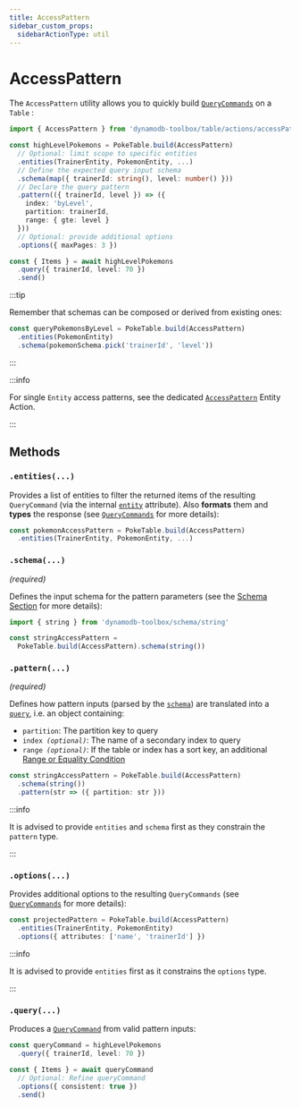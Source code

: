 ```yaml
---
title: AccessPattern
sidebar_custom_props:
  sidebarActionType: util
---
```


# AccessPattern

The `AccessPattern` utility allows you to quickly build [`QueryCommands`](../2-query/index.md) on a `Table` :

```ts
import { AccessPattern } from 'dynamodb-toolbox/table/actions/accessPattern'

const highLevelPokemons = PokeTable.build(AccessPattern)
  // Optional: limit scope to specific entities
  .entities(TrainerEntity, PokemonEntity, ...)
  // Define the expected query input schema
  .schema(map({ trainerId: string(), level: number() }))
  // Declare the query pattern
  .pattern(({ trainerId, level }) => ({
    index: 'byLevel',
    partition: trainerId,
    range: { gte: level }
  }))
  // Optional: provide additional options
  .options({ maxPages: 3 })

const { Items } = await highLevelPokemons
  .query({ trainerId, level: 70 })
  .send()
```

:::tip

Remember that schemas can be composed or derived from existing ones:

```ts
const queryPokemonsByLevel = PokeTable.build(AccessPattern)
  .entities(PokemonEntity)
  .schema(pokemonSchema.pick('trainerId', 'level'))
```

:::

:::info

For single `Entity` access patterns, see the dedicated [`AccessPattern`](../../../3-entities/4-actions/2-access-pattern/index.md) Entity Action.

:::

## Methods

### `.entities(...)`

Provides a list of entities to filter the returned items of the resulting `QueryCommand` (via the internal [`entity`](../../../3-entities/2-internal-attributes/index.md#entity) attribute). Also **formats** them and **types** the response (see [`QueryCommands`](../2-query/index.md#entities) for more details):

```ts
const pokemonAccessPattern = PokeTable.build(AccessPattern)
  .entities(TrainerEntity, PokemonEntity, ...)
```

### `.schema(...)`

<p style={{ marginTop: '-15px' }}><i>(required)</i></p>

Defines the input schema for the pattern parameters (see the [Schema Section](../../../4-schemas/1-usage/index.md) for more details):

```ts
import { string } from 'dynamodb-toolbox/schema/string'

const stringAccessPattern =
  PokeTable.build(AccessPattern).schema(string())
```

### `.pattern(...)`

<p style={{ marginTop: '-15px' }}><i>(required)</i></p>

Defines how pattern inputs (parsed by the [`schema`](#schema)) are translated into a [`query`](../2-query/index.md#query), i.e. an object containing:

- `partition`: The partition key to query
- <code>index <i>(optional)</i></code>: The name of a secondary index to query
- <code>range <i>(optional)</i></code>: If the table or index has a sort key, an additional <a href="../../entities/actions/parse-condition#range-conditions">Range or Equality Condition</a>

```ts
const stringAccessPattern = PokeTable.build(AccessPattern)
  .schema(string())
  .pattern(str => ({ partition: str }))
```

:::info

It is advised to provide `entities` and `schema` first as they constrain the `pattern` type.

:::

### `.options(...)`

Provides additional options to the resulting `QueryCommands` (see [`QueryCommands`](../2-query/index.md#options) for more details):

```ts
const projectedPattern = PokeTable.build(AccessPattern)
  .entities(TrainerEntity, PokemonEntity)
  .options({ attributes: ['name', 'trainerId'] })
```

:::info

It is advised to provide `entities` first as it constrains the `options` type.

:::

### `.query(...)`

Produces a [`QueryCommand`](../2-query/index.md) from valid pattern inputs:

<!-- prettier-ignore -->
```ts
const queryCommand = highLevelPokemons
  .query({ trainerId, level: 70 })

const { Items } = await queryCommand
  // Optional: Refine queryCommand
  .options({ consistent: true })
  .send()
```
